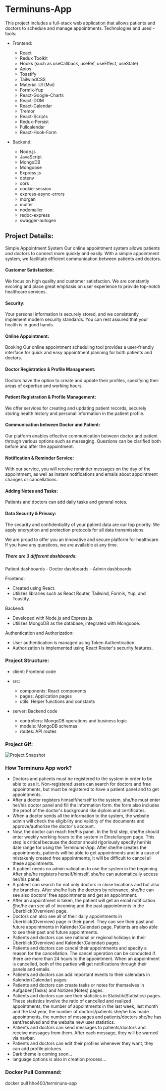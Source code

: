 # Terminuns-App

This project includes a full-stack web application that allows patients and doctors to schedule and manage appointments.
Technologies and used - tools:
- Frontend:
  - React
  - Redux Toolkit
  - Hooks (such as useCallback, useRef, useEffect, useState)
  - Axios
  - Toastify
  - TailwindCSS
  - Material-UI (Mui)
  - Formik-Yup
  - React-Google-Charts
  - React-DOM
  - React-Calendar
  - Tremor
  - React-Scripts
  - Redux-Persist
  - Fullcalendar
  - React-Hook-Form

- Backend:
  - Node.js
  - JavaScript
  - MongoDB
  - Mongoose
  - Express.js
  - dotenv
  - cors
  - cookie-session
  - express-async-errors
  - morgan
  - multer
  - nodemailer
  - redoc-express
  - swagger-autogen
  
## Project Details:
Simple Appointment System Our online appointment system allows patients and doctors to connect more quickly and easily. With a simple appointment system, we facilitate efficient communication between patients and doctors.
#### Customer Satisfaction: 
We focus on high quality and customer satisfaction. We are constantly evolving and place great emphasis on user experience to provide top-notch healthcare services.
#### Security: 
Your personal information is securely stored, and we consistently implement modern security standards. You can rest assured that your health is in good hands.
#### Online Appointment: 
Booking Our online appointment scheduling tool provides a user-friendly interface for quick and easy appointment planning for both patients and doctors.
#### Doctor Registration & Profile Management:
Doctors have the option to create and update their profiles, specifying their areas of expertise and working hours.
#### Patient Registration & Profile Management:
We offer services for creating and updating patient records, securely storing health history and personal information in the patient profile.
#### Communication between Doctor and Patient:
Our platform enables effective communication between doctor and patient through various options such as messaging. Questions can be clarified both before and after the appointment.
#### Notification & Reminder Service:
With our service, you will receive reminder messages on the day of the appointment, as well as instant notifications and emails about appointment changes or cancellations.
#### Adding Notes and Tasks:
Patients and doctors can add daily tasks and general notes.
#### Data Security & Privacy:
The security and confidentiality of your patient data are our top priority. We apply encryption and protection protocols for all data transmissions.

We are proud to offer you an innovative and secure platform for healthcare. If you have any questions, we are available at any time.

##### There are 3 different dashboards:
Patient dashboards - Doctor dashboards - Admin dashboards

Frontend:
- Created using React.
- Utilizes libraries such as React Router, Tailwind, Formik, Yup, and Toastify.
  
Backend:
- Developed with Node.js and Express.js.
- Utilizes MongoDB as the database, integrated with Mongoose.
  
Authentication and Authorization:
- User authentication is managed using Token Authentication.
- Authorization is implemented using React Router's security features.
  
### Project Structure:
* client: Frontend code
* src:
  * components: React components
  * pages: Application pages
  * utils: Helper functions and constants

* server: Backend code
  * controllers: MongoDB operations and business logic
  * models: MongoDB schemas
  * routes: API routes

### Project Gif:
![Project Snapshot](appointments.gif)

### How Terminuns App work?
* Doctors and patients must be registered to the system in order to be able to use it. Non-registered users can search for doctors and free appointments, but must be registered to have a patient panel and to get appointments.
* After a doctor registers himself/herself to the system, she/he must enter her/his doctor panel and fill the information form. the form also includes the proof of the doctor's background like diplom and certificates.
* When a doctor sends all the information to the system, the website admin will check the eligibility and validity of the documents and approve/authorize the doctor's account.
* Now, the doctor can reach her/his panel. In the first step, she/he should enter weekly working hours to the system in Einstellungen page. This step is critical because the doctor should rigoriously specify her/his date range for using the Terminuns-App. After she/he creates the appointments, patients will be able to get appointments and in a case of mistakenly created free appointments, it will be difficult to cancel all these appointments.
* A patient needs no admin validation to use the system in the beginning. After she/he registers herself/himself, she/he can automatically access her/his panel.
* A patient can search for not only doctors in close locations and but also the branches. After she/he lists the doctors by relevance, she/he can see also doctors' free appointments and get an appointment.
* After an appointment is taken, the patient will get an email notification. She/he can see all of incoming and the past appointments in the Überblick(Overview) page.
* Doctors can also see all of their daily appointments in Überblick(Overview) page in their panel. They can see their past and future appointments in Kalender(Calendar) page. Patients are also able to see their past and future appointments.
* Patients and doctors can see national or regional holidays in their Überblick(Overview) and Kalender(Calendar) pages.
* Patients and doctors can cancel their appointments and specify a reason for the cancellation. The cancel operation can be conducted if there are more than 24 hours to the appointment. When an appointment is cancelled, both of the parties will get notifications through their panels and emails.
* Patients and doctors can add important events to their calendars in Kalender(Calendar) pages.
* Patients and doctors can create tasks or notes for themselves in Aufgaben(Tasks) and Notizen(Notes) pages.
* Patients and doctors can see their statistics in Statistik(Statistics) pages. These statistics involve the ratio of cancelled and realized appointments, the number of appointments in the last week, last month and the last year, the number of doctors/patients she/he has made appointments, the number of messages and patients/doctors she/he has sent/received and the website new user statistics.
* Patients and doctors can send messages to patients/doctors and receive messages from them. After each message, they will be warned via navbar.
* Patients and doctors can edit their profiles whenever they want, they can add profile pictures.
* Dark theme is coming soon...
* language options is also in creation process...

### Docker Pull Command: 
docker pull hho400/terminuns-app
